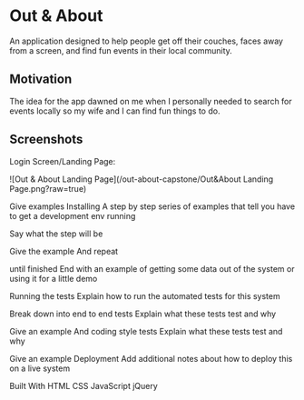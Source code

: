 Out & About 
===========
An application designed to help people get off their couches, faces away from a screen, and find fun events in their local community.

Motivation
----------
The idea for the app dawned on me when I personally needed to search for events locally so my wife and I can find fun things to do. 

Screenshots
----------
Login Screen/Landing Page:

![Out & About Landing Page](/out-about-capstone/Out&About Landing Page.png?raw=true)

Give examples
Installing
A step by step series of examples that tell you have to get a development env running

Say what the step will be

Give the example
And repeat

until finished
End with an example of getting some data out of the system or using it for a little demo

Running the tests
Explain how to run the automated tests for this system

Break down into end to end tests
Explain what these tests test and why

Give an example
And coding style tests
Explain what these tests test and why

Give an example
Deployment
Add additional notes about how to deploy this on a live system

Built With
HTML
CSS
JavaScript
jQuery
